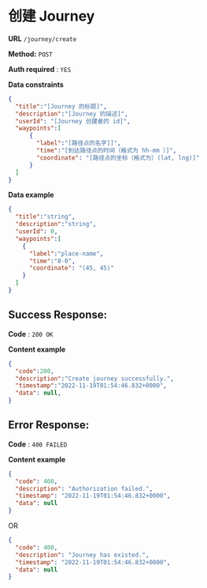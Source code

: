# 创建 Journey

**URL** `/journey/create`

**Method:** `POST`

**Auth required** : `YES`

**Data constraints**

  ```json
  {
    "title":"[Journey 的标题]",
    "description":"[Journey 的描述]",
    "userId": "[Journey 创建者的 id]",
    "waypoints":[
        {
          "label":"[路径点的名字]]",
          "time":"[到达路径点的时间（格式为 hh-mm ）]",
          "coordinate": "[路径点的坐标（格式为）(lat, lng)]"
        }
    ]
  }
  ```

**Data example**

  ```json
  {
    "title":"string",
    "description":"string",
    "userId": 0,
    "waypoints":[
      {
        "label":"place-name",
        "time":"8-0",
        "coordinate": "(45, 45)"
      }
    ]
  }
  ```

## Success Response:

**Code** : `200 OK`

**Content example**

  ```json
  {
    "code":200,
    "description":"Create journey successfully.",
    "timestamp":"2022-11-19T01:54:46.832+0000",
    "data": null,
  }
  ```

 
## Error Response:

**Code** : `400 FAILED`

**Content example**

  ```json
  {
    "code": 400,
    "description": "Authorization failed.",
    "timestamp": "2022-11-19T01:54:46.832+0000",
    "data": null
  }
  ```

  OR

  ```json
  {
    "code": 400,
    "description": "Journey has existed.",
    "timestamp": "2022-11-19T01:54:46.832+0000",
    "data": null
  }
  ```
